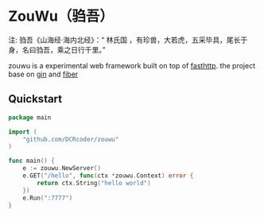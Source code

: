 # ZouWu（驺吾）
注: 驺吾《山海经·海内北经》：“ 林氏国 ，有珍兽，大若虎，五采毕具，尾长于身，名曰驺吾，乘之日行千里。”

zouwu is a experimental web framework built on top of [fasthttp](https://github.com/valyala/fasthttp). 
the project base on [gin](https://github.com/gin-gonic/gin) and [fiber](https://github.com/gofiber/fiber)


## Quickstart

```go
package main

import (
	"github.com/DCRcoder/zouwu"
)

func main() {
	e := zouwu.NewServer()
	e.GET("/hello", func(ctx *zouwu.Context) error {
		return ctx.String("hello world")
	})
	e.Run(":7777")
}
```
